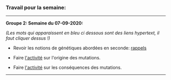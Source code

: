 ### Travail pour la semaine:


______


**Groupe 2: Semaine du 07-09-2020:**

*(Les mots qui apparaissent en bleu ci dessous sont des liens hypertext, il faut cliquer dessus !)*

- Revoir les notions de génétiques abordées en seconde: [rappels](https://github.com/YannBouyeron/SVT1S/blob/master/Transmission%2C%20variation%20et%20expression%20du%20patrimoine%20génétique/rappels.md)

- Faire [l'activité](https://github.com/YannBouyeron/SVT1S/blob/master/Transmission%2C%20variation%20et%20expression%20du%20patrimoine%20génétique/A3%20L'origine%20des%20mutations.md) sur l'origine des mutations.

- Faire [l'activité](https://github.com/YannBouyeron/SVT1S/blob/master/Transmission%2C%20variation%20et%20expression%20du%20patrimoine%20génétique/A4%20Les%20conséquences%20des%20mutations.md) sur les conséquences des mutations.

______

